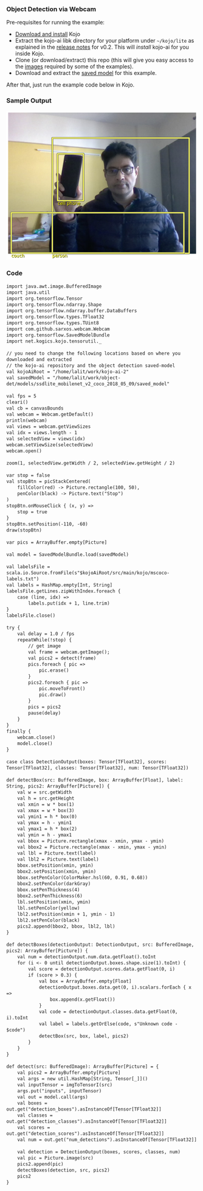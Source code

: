 ### Object Detection via Webcam

Pre-requisites for running the example:
* [Download and install](https://www.kogics.net/kojo-download) Kojo
* Extract the kojo-ai libk directory for your platform under `~/kojo/lite` as explained in the [release notes](https://github.com/litan/kojo-ai-2/releases/tag/v0.2) for v0.2. This will *install* kojo-ai for you inside Kojo.
* Clone (or download/extract) this repo (this will give you easy access to the [images](../images) required by some of the examples).
* Download and extract the [saved model](https://github.com/litan/kojo-ai-2/releases/download/v0.2/object_detection_saved_model.zip) for this example.

After that, just run the example code below in Kojo.

### Sample Output

![webcam-od.png](webcam-od.png)

### Code

```
import java.awt.image.BufferedImage
import java.util
import org.tensorflow.Tensor
import org.tensorflow.ndarray.Shape
import org.tensorflow.ndarray.buffer.DataBuffers
import org.tensorflow.types.TFloat32
import org.tensorflow.types.TUint8
import com.github.sarxos.webcam.Webcam
import org.tensorflow.SavedModelBundle
import net.kogics.kojo.tensorutil._

// you need to change the following locations based on where you downloaded and extracted
// the kojo-ai repository and the object detection saved-model
val kojoAiRoot = "/home/lalit/work/kojo-ai-2"
val savedModel = "/home/lalit/work/object-det/models/ssdlite_mobilenet_v2_coco_2018_05_09/saved_model"

val fps = 5
cleari()
val cb = canvasBounds
val webcam = Webcam.getDefault()
println(webcam)
val views = webcam.getViewSizes
val idx = views.length - 1
val selectedView = views(idx)
webcam.setViewSize(selectedView)
webcam.open()

zoom(1, selectedView.getWidth / 2, selectedView.getHeight / 2)

var stop = false
val stopBtn = picStackCentered(
    fillColor(red) -> Picture.rectangle(100, 50),
    penColor(black) -> Picture.text("Stop")
)
stopBtn.onMouseClick { (x, y) =>
    stop = true
}
stopBtn.setPosition(-110, -60)
draw(stopBtn)

var pics = ArrayBuffer.empty[Picture]

val model = SavedModelBundle.load(savedModel)

val labelsFile = scala.io.Source.fromFile(s"$kojoAiRoot/src/main/kojo/mscoco-labels.txt")
val labels = HashMap.empty[Int, String]
labelsFile.getLines.zipWithIndex.foreach {
    case (line, idx) =>
        labels.put(idx + 1, line.trim)
}
labelsFile.close()

try {
    val delay = 1.0 / fps
    repeatWhile(!stop) {
        // get image
        val frame = webcam.getImage();
        val pics2 = detect(frame)
        pics.foreach { pic =>
            pic.erase()
        }
        pics2.foreach { pic =>
            pic.moveToFront()
            pic.draw()
        }
        pics = pics2
        pause(delay)
    }
}
finally {
    webcam.close()
    model.close()
}

case class DetectionOutput(boxes: Tensor[TFloat32], scores: Tensor[TFloat32], classes: Tensor[TFloat32], num: Tensor[TFloat32])

def detectBox(src: BufferedImage, box: ArrayBuffer[Float], label: String, pics2: ArrayBuffer[Picture]) {
    val w = src.getWidth
    val h = src.getHeight
    val xmin = w * box(1)
    val xmax = w * box(3)
    val ymin1 = h * box(0)
    val ymax = h - ymin1
    val ymax1 = h * box(2)
    val ymin = h - ymax1
    val bbox = Picture.rectangle(xmax - xmin, ymax - ymin)
    val bbox2 = Picture.rectangle(xmax - xmin, ymax - ymin)
    val lbl = Picture.text(label)
    val lbl2 = Picture.text(label)
    bbox.setPosition(xmin, ymin)
    bbox2.setPosition(xmin, ymin)
    bbox.setPenColor(ColorMaker.hsl(60, 0.91, 0.68))
    bbox2.setPenColor(darkGray)
    bbox.setPenThickness(4)
    bbox2.setPenThickness(6)
    lbl.setPosition(xmin, ymin)
    lbl.setPenColor(yellow)
    lbl2.setPosition(xmin + 1, ymin - 1)
    lbl2.setPenColor(black)
    pics2.append(bbox2, bbox, lbl2, lbl)
}

def detectBoxes(detectionOutput: DetectionOutput, src: BufferedImage, pics2: ArrayBuffer[Picture]) {
    val num = detectionOutput.num.data.getFloat().toInt
    for (i <- 0 until detectionOutput.boxes.shape.size(1).toInt) {
        val score = detectionOutput.scores.data.getFloat(0, i)
        if (score > 0.3) {
            val box = ArrayBuffer.empty[Float]
            detectionOutput.boxes.data.get(0, i).scalars.forEach { x =>
                box.append(x.getFloat())
            }
            val code = detectionOutput.classes.data.getFloat(0, i).toInt
            val label = labels.getOrElse(code, s"Unknown code - $code")
            detectBox(src, box, label, pics2)
        }
    }
}

def detect(src: BufferedImage): ArrayBuffer[Picture] = {
    val pics2 = ArrayBuffer.empty[Picture]
    val args = new util.HashMap[String, Tensor[_]]()
    val inputTensor = imgToTensorI(src)
    args.put("inputs", inputTensor)
    val out = model.call(args)
    val boxes = out.get("detection_boxes").asInstanceOf[Tensor[TFloat32]]
    val classes = out.get("detection_classes").asInstanceOf[Tensor[TFloat32]]
    val scores = out.get("detection_scores").asInstanceOf[Tensor[TFloat32]]
    val num = out.get("num_detections").asInstanceOf[Tensor[TFloat32]]

    val detection = DetectionOutput(boxes, scores, classes, num)
    val pic = Picture.image(src)
    pics2.append(pic)
    detectBoxes(detection, src, pics2)
    pics2
}
```
